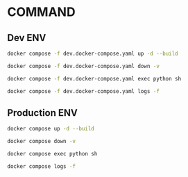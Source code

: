 # COMMAND
## Dev ENV
```sh
docker compose -f dev.docker-compose.yaml up -d --build
```
```sh
docker compose -f dev.docker-compose.yaml down -v
```
```sh
docker compose -f dev.docker-compose.yaml exec python sh
```
```sh
docker compose -f dev.docker-compose.yaml logs -f
```
## Production ENV
```sh
docker compose up -d --build
```
```sh
docker compose down -v
```
```sh
docker compose exec python sh
```
```sh
docker compose logs -f
```